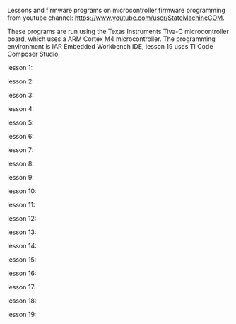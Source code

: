 Lessons and firmware programs on microcontroller firmware programming from youtube channel: https://www.youtube.com/user/StateMachineCOM.

These programs are run using the Texas Instruments Tiva-C microcontroller board, which uses a ARM Cortex M4 microcontroller.
The programming environment is IAR Embedded Workbench IDE, lesson 19 uses TI Code Composer Studio.

lesson 1: 

lesson 2:

lesson 3:

lesson 4: 

lesson 5: 

lesson 6: 

lesson 7: 

lesson 8: 

lesson 9: 

lesson 10: 

lesson 11: 

lesson 12: 

lesson 13: 

lesson 14: 

lesson 15: 

lesson 16: 

lesson 17: 

lesson 18: 

lesson 19: 
